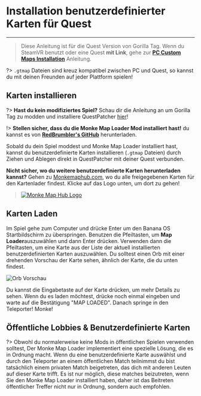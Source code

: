 # Installation benutzerdefinierter Karten für Quest
---
>
> Diese Anleitung ist für die Quest Version von Gorilla Tag. Wenn du SteamVR benutzt oder eine Quest **mit Link**, gehe zur [**PC Custom Maps Installation**](pc-maploading) Anleitung.

?> `.gtmap` Dateien sind kreuz kompatibel zwischen PC und Quest, so kannst du mit deinen Freunden auf jeder Plattform spielen!

## Karten installieren
?> **Hast du kein modifiziertes Spiel?** Schau dir die Anleitung an um Gorilla Tag zu modden und installiere QuestPatcher [hier](quest-guide)!

!> **Stellen sicher, dass du die Monke Map Loader Mod installiert hast!** du kannst es von [**RedBrumbler's GitHub**](https://github.com/RedBrumbler/MonkeMapLoader/releases/latest) herunterladen.

Sobald du dein Spiel moddest und Monke Map Loader installiert hast, kannst du benutzerdefinierte Karten installieren (`.gtmap` Dateien) durch Ziehen und Ablegen direkt in QuestPatcher mit deiner Quest verbunden.

**Nicht sicher, wo du weitere benutzerdefinierte Karten herunterladen kannst?** Gehen zu [Monkemaphub.com](https://monkemaphub.com), wo du alle freigegebenen Karten für den Kartenlader findest. Klicke auf das Logo unten, um dort zu gehen!

> [![Monke Map Hub Logo](../docs/files/MMHLOGO.png)](https://monkemaphub.com)

## Karten Laden
Im Spiel gehe zum Computer und drücke Enter um den Banana OS Startbildschirm zu überspringen. Benutzen die Pfeiltasten, um **Map Loader**auszuwählen und dann Enter drücken. Verwenden dann die Pfeiltasten, um eine Karte aus der Liste der aktuell installierten benutzerdefinierten Karten auszuwählen. Du solltest einen Orb mit einer drehenden Vorschau der Karte sehen, ähnlich der Karte, die du unten findest.

![Orb Vorschau](../docs/files/orb.png)

Du kannst die Eingabetaste auf der Karte drücken, um mehr Details zu sehen. Wenn du es laden möchtest, drücke noch einmal eingeben und warte auf die Bestätigung "MAP LOADED". Danach springe in den Teleporter! Monke!

## Öffentliche Lobbies & Benutzerdefinierte Karten

?> Obwohl du normalerweise keine Mods in öffentlichen Spielen verwenden solltest, Der Monke Map Loader implementiert eine spezielle Lösung, die es in Ordnung macht. Wenn du eine benutzerdefinierte Karte auswählst und durch den Teleporter an einem öffentlichen Match teilnimmst du bist tatsächlich einem privaten Match beigetreten, das dich mit anderen Leuten auf dieser Karte trifft. Es ist nur möglich, diese matches beizutreten, wenn Sie den Monke Map Loader installiert haben, daher ist das Beitreten öffentlicher Treffer nicht nur in Ordnung, sondern auch empfohlen.